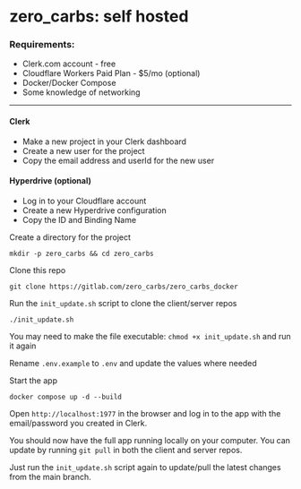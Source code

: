 # zero_carbs: self hosted

### Requirements:
- Clerk.com account - free
- Cloudflare Workers Paid Plan - $5/mo (optional)
- Docker/Docker Compose
- Some knowledge of networking

---

#### Clerk
- Make a new project in your Clerk dashboard
- Create a new user for the project
- Copy the email address and userId for the new user

#### Hyperdrive (optional)
- Log in to your Cloudflare account
- Create a new Hyperdrive configuration
- Copy the ID and Binding Name

Create a directory for the project

`mkdir -p zero_carbs && cd zero_carbs`

Clone this repo

`git clone https://gitlab.com/zero_carbs/zero_carbs_docker`

Run the `init_update.sh` script to clone the client/server repos

`./init_update.sh`

You may need to make the file executable: `chmod +x init_update.sh` and run it again

Rename `.env.example` to `.env` and update the values where needed

Start the app

`docker compose up -d --build`

Open `http://localhost:1977` in the browser and log in to the app with the email/password you created in Clerk.

You should now have the full app running locally on your computer. You can update by running `git pull` in both the client and server repos. 

Just run the `init_update.sh` script again to update/pull the latest changes from the main branch.
